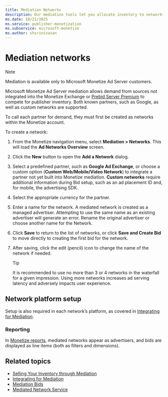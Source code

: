 ```yaml
---
title: Mediation Networks
description: Our mediation tools let you allocate inventory to networks that are not directly integrated with our platform. This page is a step-by-step guide to add a network.
ms.date: 10/21/2025
ms.service: publisher-monetization
ms.subservice: microsoft-monetize
ms.author: shsrinivasan
---
```



# Mediation networks

> [!NOTE]
> Mediation is available only to Microsoft Monetize Ad Server customers.

Microsoft Monetize Ad Server mediation allows demand from sources not integrated into the Monetize Exchange or [Prebid Server Premium](prebid-server-premium.md) to compete for publisher inventory. Both known partners, such as Google, as well as custom networks are supported.

To call each partner for demand, they must first be created as networks within the Monetize account.

To create a network:

1. From the Monetize navigation menu, select **Mediation > Networks**. This will load the **Ad Networks Overview** screen.
1. Click the **New** button to open the **Add a Network** dialog.
1. Select a predefined partner, such as **Google Ad Exchange**, or choose a custom option (**Custom Web/Mobile/Video Network**) to integrate a partner not yet built into Monetize mediation. **Custom networks** require additional information during Bid setup, such as an ad placement ID and, for mobile, the advertising SDK.
1. Select the appropriate currency for the partner.
1. Enter a name for the network. A mediated network is created as a managed advertiser. Attempting to use the same name as an existing advertiser will generate an error. Rename the original advertiser or choose another name for the Network.
1. Click **Save** to return to the list of networks, or click **Save and Create Bid** to move directly to creating the first bid for the network.
1. After saving, click the edit (pencil) icon to change the name of the network if needed.

   > [!TIP]
   > It is recommended to use no more than 3 or 4 networks in the waterfall for a given impression. Using more networks increases ad serving latency and adversely impacts user experience.

## Network platform setup

Setup is also required in each network’s platform, as covered in [Integrating for Mediation](mediation-integrating-for-mediation.md).

### Reporting

In [Monetize reports](reporting-guide.md), mediated networks appear as advertisers, and bids are displayed as line items (both as filters and dimensions).

## Related topics

- [Selling Your Inventory through Mediation](mediation-selling-your-inventory-through-mediation.md)
- [Integrating for Mediation](mediation-integrating-for-mediation.md)
- [Mediation Bids](mediation-bids.md)
- [Mediated Network Service](../digital-platform-api/mediated-network-service.md)
  